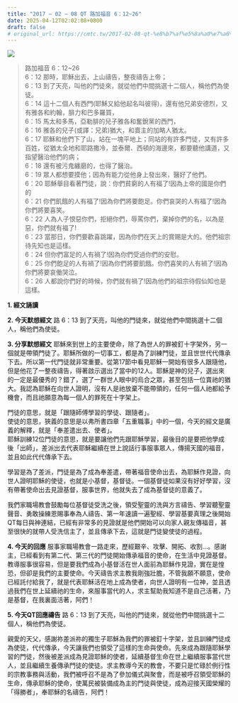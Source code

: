 ```yaml
---
title: "2017 – 02 – 08 QT 路加福音 6：12~26"
date: 2025-04-12T02:02:08+0800
draft: false
# original_url: https://cmtc.tw/2017-02-08-qt-%e8%b7%af%e5%8a%a0%e7%a6%8f%e9%9f%b3-6%ef%bc%9a1226
---
```


![](/images/qt.jpg)
> 路加福音 6：12\~26  
> 6：12 那時，耶穌出去，上山禱告，整夜禱告上帝；  
> 6：13 到了天亮，叫他的門徒來，就從他們中間挑選十二個人，稱他們為使徒。  
> 6：14 這十二個人有西門(耶穌又給他起名叫彼得)，還有他兄弟安德烈，又有雅各和約翰，腓力和巴多羅買，  
> 6：15 馬太和多馬，亞勒腓的兒子雅各和奮銳黨的西門，  
> 6：16 雅各的兒子(或譯：兄弟)猶大，和賣主的加略人猶太。  
> 6：17 耶穌和他們下了山，站在一塊平地上；同站的有許多門徒，又有許多百姓，從猶太全地和耶路撒冷，並泰爾、西頓的海邊來，都要聽他講道，又指望醫治他們的病；  
> 6：18 還有被污鬼纏磨的，也得了醫治。  
> 6：19 眾人都想要摸他；因為有能力從他身上發出來，醫好了他們。  
> 6：20 耶穌舉目看著門徒，說：你們貧窮的人有福了!因為上帝的國是你們的  
> 6：21 你們飢餓的人有福了!因為你們將要飽足。你們哀哭的人有福了!因為你們將要喜笑。  
> 6：22 人為人子恨惡你們，拒絕你們，辱罵你們，棄掉你們的名，以為是惡，你們就有福了!  
> 6：23 當那日，你們要歡喜跳躍，因為你們在天上的賞賜是大的。他們祖宗待先知也是這樣。  
> 6：24 但你們富足的人有禍了!因為你們受過你們的安慰。  
> 6：25 你們飽足的人有禍了!因為你們將要飢餓。你們喜笑的人有禍了!因為你們將要哀働哭泣。  
> 6：26 人都說你們好的時候，你們就有禍了!因為他們的祖宗待假仙知也是這樣。

**1.  經文誦讀**

**2.  今天默想經文**
路 6：13 到了天亮，叫他的門徒來，就從他們中間挑選十二個人，稱他們為使徒。

**3. 分享默想經文**
耶穌來到世上的主要使命，除了為世人的罪被釘十字架外，另一個就是帶領門徒了。耶穌所做的一切事工，都是為了訓練門徒，並且世世代代傳承下去。所以第一代門徒就非常重要。從第17節中看見耶穌一開始有很多人跟隨他，但是他花了一整夜禱告，得著啟示選出了當中的12人。耶穌是神的兒子，選出來的一定是最優秀的？錯了，選了一群世人眼中的烏合之眾，甚至包括一位賣祂的猶大。我認為耶穌在向世人證明，沒有人是祂放棄不能帶領的，任何一個人祂都給予機會，而且祂願意為每一個人的罪死在十字架上。

門徒的意思，就是「跟隨師傅學習的學徒、跟隨者」。  
使徒的意思，狹義的意思是以弗所書四章「五重職事」中的一個，今天的經文是廣義的解釋，就是「奉差遣出去、使者」。  
耶穌訓練12位門徒的意思，就是要讓他們先跟耶穌學習，最後目的是要把他學成後「出師」，差派出去代表耶穌繼續在世上說話行事服事眾人，傳揚天國的福音，並且如此代代傳承下去。

學習是為了差派，門徒是為了成為奉差遣，帶著福音使命出去，為耶穌作見證，向世人證明耶穌的使徒，也就是小基督，基督徒。一個基督徒如果沒有好好學習，沒有帶著使命出去見證基督，服事世界，他就失去了成為基督徒的意義了。

我們家職場教會鼓勵每位基督徒受洗之後，領受聖靈的洗與方言禱告、學習聽聖靈聲音、勇敢操練恩賜事奉為人禱告、第一年速讀一遍聖經、學習基要真理之後開始QT每日與神連結，已經有非常多的見證就是他們開始可以向家人親友傳福音，甚至很快的就帶人受洗信主了，並且傳承下去，這就是門徒變使徒的過程。

**4. 今天的回應**
服事家職場教會一路走來，歷經艱辛、攻擊、開拓、收割…。感謝主，已經看到有第二代、第三代的門徒開始傳承福音的使命，在生活中見證基督。教導服事很容易，但是要我們成為小基督活在世人面前為耶穌作見證，實在是惶恐，但卻是我們的主要使命。今天禱告求主教我剛強壯膽，不管我願不願意，使命已經託付給我了，就是代表耶穌活在地上成為使者，向世人證明有一位神，並且透過我們在世上延續祂的生命，來服事當代的人，求主幫助我知道不是自己活著，乃是基督，在我裏面活著，阿們！

**5. 今天QT回應禱告**
路 6：13 到了天亮，叫他的門徒來，就從他們中間挑選十二個人，稱他們為使徒。

親愛的天父，感謝祢差派祢的獨生子耶穌為我們的罪被釘十字架，並且訓練門徒成為使徒，代代傳承，今天讓我們也領受了這樣的生命與使命。先來成為跟隨耶穌學習的門徒，然後被差派成為見證耶穌的使者，延續基督生命在世上繼續服事當代世人，並且繼續生養傳承門徒的使徒。求主教導今天的教會，不要只是忙碌於例行性的宗教事務與活動，我們被呼召不是為了參加儀式與聚會，而是被呼召領受耶穌的生命，傳承耶穌的使命，使萬民被裝備成為主的門徒與使徒，成為迎接天國榮耀的「得勝者」，奉耶穌的名禱告，阿們！
